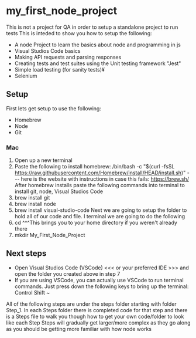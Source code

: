 # my_first_node_project
This is not a project for QA in order to setup a standalone project to run tests
This is inteded to show you how to setup the following:
 - A node Project to learn the basics about node and programming in js
 - Visual Studios Code basics
 - Making API requests and parsing responses
 - Creating tests and test suites using the Unit testing framework "Jest"
 - Simple load testing (for sanity tests)¥
 - Selenium

## Setup
First lets get setup to use the following:
 - Homebrew
 - Node
 - Git

### Mac
1. Open up a new terminal
2. Paste the following to install homebrew: /bin/bash -c "$(curl -fsSL https://raw.githubusercontent.com/Homebrew/install/HEAD/install.sh)" 
      --- here is the website with instructions in case this fails: https://brew.sh/
After homebrew installs paste the following commands into terminal to install git, node, Visual Studios Code
3. brew install git
4. brew install node
5. brew install visual-studio-code
Next we are going to setup the folder to hold all of our code and file. I terminal we are going to do the following 
6. cd
^^^This brings you to your home directory if you weren't already there
7. mkdir My_First_Node_Project

## Next steps
 - Open Visual Studios Code (VSCode) <<< or your preferred IDE >>> and open the folder you created above in step 7
 - If you are using VSCode, you can actually use VSCode to run terminal commands. Just press down the following keys to bring up the terminal: Control Shift ~

All of the following steps are under the steps folder starting with folder Step_1. 
In each Steps folder there is completed code for that step and there is a Steps file to walk you though how to get your own code/folder to look like each Step
Steps will gradually get larger/more complex as they go along as you should be getting more familiar with how node works
